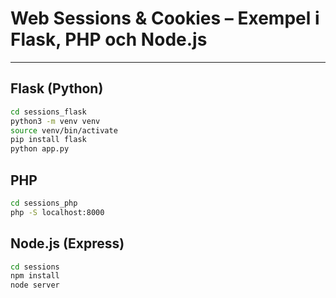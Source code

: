 # Web Sessions & Cookies – Exempel i Flask, PHP och Node.js

---

## Flask (Python)

```bash
cd sessions_flask
python3 -m venv venv
source venv/bin/activate
pip install flask
python app.py
```

## PHP

```bash
cd sessions_php
php -S localhost:8000
```

## Node.js (Express)

```bash
cd sessions
npm install
node server
```
